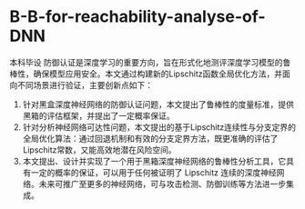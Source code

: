 # B-B-for-reachability-analyse-of-DNN
本科毕设
防御认证是深度学习的重要方向，旨在形式化地测评深度学习模型的鲁棒性，确保模型应用安全。本文通过构建新的Lipschitz函数全局优化方法，并面向不同场景进行验证，主要创新点如下：
1. 针对黑盒深度神经网络的防御认证问题，本文提出了鲁棒性的度量标准，提供黑箱的评估框架，并提出了一定概率保证。
2.  针对分析神经网络可达性问题，本文提出的基于Lipschitz连续性与分支定界的全局优化算法：通过回退机制和有效的分支定界方法，既更准确的评估了Lipschitz常数，又能高效地潜在风险空间。
3. 本文提出、设计并实现了一个用于黑箱深度神经网络的鲁棒性分析工具，它具有一定的概率的保证，可以用于任何被证明了 Lipschitz 连续的深度神经网络。未来可推广至更多的神经网络，可与攻击检测、防御训练等方法进一步集成。

